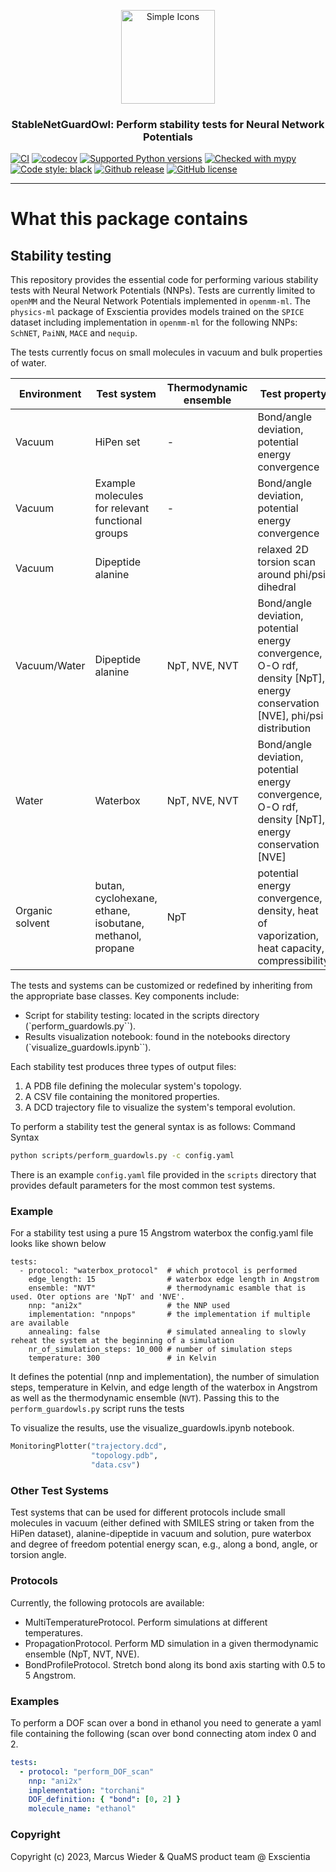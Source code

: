 <p align="center">
<img src="https://github.com/Exscientia/StableNetGuardOwl/assets/31651017/6e72dbdd-3fae-4463-bde3-bbaf54b459a7" alt="Simple Icons" width=150>
<h3 align="center">StableNetGuardOwl: Perform stability tests for Neural Network Potentials</h3>
</p>
<p align="center">
  
[//]: # (Badges)
[![CI](https://github.com/Exscientia/StableNetGuardOwl/actions/workflows/CI.yaml/badge.svg?branch=main)](https://github.com/Exscientia/StableNetGuardOwl/actions/workflows/CI.yaml)
[![codecov](https://codecov.io/gh/Exscientia/StableNetGuardOwl/branch/main/graph/badge.svg)](https://codecov.io/gh/Exscientia/StableNetGuardOwl/branch/main)
[![Supported Python versions](https://img.shields.io/badge/python-%5E3.10-blue.svg)](https://docs.python.org/3/whatsnew/index.html)
[![Checked with mypy](https://img.shields.io/badge/mypy-checked-blue)](http://mypy-lang.org/)
[![Code style: black](https://img.shields.io/badge/code%20style-black-000000.svg)](https://github.com/psf/black)
[![Github release](https://badgen.net/github/release/Exscientia/StableNetGuardOwl)](https://github.com/Exscientia/StableNetGuardOwl/)
[![GitHub license](https://img.shields.io/github/license/Exscientia/StableNetGuardOwl?color=green)](https://github.com/Exscientia/StableNetGuardOwl/blob/main/LICENSE)
</p>

---

# What this package contains

## Stability testing

This repository provides the essential code for performing various stability tests with Neural Network Potentials (NNPs). Tests are currently limited to `openMM` and the Neural Network Potentials implemented in `openmm-ml`. The `physics-ml` package of Exscientia provides models trained on the `SPICE` dataset including implementation in `openmm-ml` for the following NNPs: `SchNET`, `PaiNN`, `MACE` and `nequip`.

The tests currently focus on small molecules in vacuum and bulk properties of water.

| Environment     | Test system                                              | Thermodynamic ensemble | Test property                                                                                                               |
| --------------- | -------------------------------------------------------- | ---------------------- | --------------------------------------------------------------------------------------------------------------------------- |
| Vacuum          | HiPen set                                                | -                      | Bond/angle deviation, potential energy convergence                                                                          |
| Vacuum          | Example molecules for relevant functional groups         | -                      | Bond/angle deviation, potential energy convergence                                                                          |
| Vacuum          | Dipeptide alanine                                        |                        | relaxed 2D torsion scan around phi/psi dihedral                                                                             |
| Vacuum/Water    | Dipeptide alanine                                        | NpT, NVE, NVT          | Bond/angle deviation, potential energy convergence, O-O rdf, density [NpT], energy conservation [NVE], phi/psi distribution |
| Water           | Waterbox                                                 | NpT, NVE, NVT          | Bond/angle deviation, potential energy convergence, O-O rdf, density [NpT], energy conservation [NVE]                       |
| Organic solvent | butan, cyclohexane, ethane, isobutane, methanol, propane | NpT                    | potential energy convergence, density, heat of vaporization, heat capacity, compressibility                                 |




The tests and systems can be customized or redefined by inheriting from the appropriate base classes. Key components include:

- Script for stability testing: located in the scripts directory (`perform_guardowls.py``).
- Results visualization notebook: found in the notebooks directory (`visualize_guardowls.ipynb``).

Each stability test produces three types of output files:

1. A PDB file defining the molecular system's topology.
2. A CSV file containing the monitored properties.
3. A DCD trajectory file to visualize the system's temporal evolution.

To perform a stability test the general syntax is as follows:
Command Syntax
```bash
python scripts/perform_guardowls.py -c config.yaml
```
There is an example `config.yaml` file provided in the `scripts` directory that provides default parameters for the most common test systems.

### Example
For a stability test using a pure 15 Angstrom waterbox the config.yaml file looks like shown below
```
tests:
  - protocol: "waterbox_protocol"  # which protocol is performed
    edge_length: 15                # waterbox edge length in Angstrom
    ensemble: "NVT"                # thermodynamic esamble that is used. Oter options are 'NpT' and 'NVE'.
    nnp: "ani2x"                   # the NNP used
    implementation: "nnpops"       # the implementation if multiple are available
    annealing: false               # simulated annealing to slowly reheat the system at the beginning of a simulation
    nr_of_simulation_steps: 10_000 # number of simulation steps
    temperature: 300               # in Kelvin
```
It defines the potential (nnp and implementation), the number of simulation steps, temperature in Kelvin, and edge length of the waterbox in Angstrom as well as the thermodynamic ensemble (`NVT`). Passing this to the `perform_guardowls.py` script runs the tests

To visualize the results, use the visualize_guardowls.ipynb notebook.

```python
MonitoringPlotter("trajectory.dcd", 
                  "topology.pdb", 
                  "data.csv")
```

### Other Test Systems
Test systems that can be used for different protocols include small molecules in vacuum (either defined with SMILES string or taken from the HiPen dataset), alanine-dipeptide in vacuum and solution, pure waterbox and degree of freedom potential energy scan, e.g., along a bond, angle, or torsion angle.

### Protocols
Currently, the following protocols are available:

- MultiTemperatureProtocol. Perform simulations at different temperatures.
- PropagationProtocol. Perform MD simulation in a given thermodynamic ensemble (NpT, NVT, NVE).
- BondProfileProtocol. Stretch bond along its bond axis starting with 0.5 to 5 Angstrom.

### Examples
To perform a DOF scan over a bond in ethanol you need to generate a yaml file containing the following (scan over bond connecting atom index 0 and 2. 

```yaml
tests:
  - protocol: "perform_DOF_scan"
    nnp: "ani2x"
    implementation: "torchani"
    DOF_definition: { "bond": [0, 2] }
    molecule_name: "ethanol"
```


### Copyright

Copyright (c) 2023, Marcus Wieder & QuaMS product team @ Exscientia


